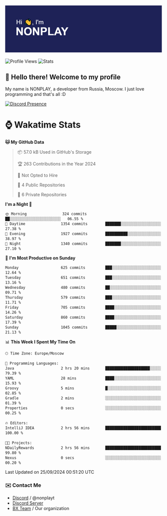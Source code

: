 ![Discord Presence](./header.png)
<br></br>
![Profile Views](https://komarev.com/ghpvc/?username=NONPLAYT&color=blue&style=for-the-badge)
![Stats](https://img.shields.io/badge/0%25-OPTIMIZED-orange?style=for-the-badge)


## :wave: Hello there! Welcome to my profile

My name is NONPLAY, a developer from Russia, Moscow. I just love programming and that's all :D

[![Discord Presence](https://lanyard.cnrad.dev/api/597087584090587177?showDisplayName=true)](https://discord.com/users/597087584090587177) 

# ⌚ Wakatime Stats

<!--START_SECTION:waka-->
**🐱 My GitHub Data** 

> 📦 57.0 kB Used in GitHub's Storage 
 > 
> 🏆 263 Contributions in the Year 2024
 > 
> 🚫 Not Opted to Hire
 > 
> 📜 4 Public Repositories 
 > 
> 🔑 6 Private Repositories 
 > 
**I'm a Night 🦉** 

```text
🌞 Morning                324 commits         ██░░░░░░░░░░░░░░░░░░░░░░░   06.55 % 
🌆 Daytime                1354 commits        ███████░░░░░░░░░░░░░░░░░░   27.38 % 
🌃 Evening                1927 commits        ██████████░░░░░░░░░░░░░░░   38.97 % 
🌙 Night                  1340 commits        ███████░░░░░░░░░░░░░░░░░░   27.10 % 
```
📅 **I'm Most Productive on Sunday** 

```text
Monday                   625 commits         ███░░░░░░░░░░░░░░░░░░░░░░   12.64 % 
Tuesday                  651 commits         ███░░░░░░░░░░░░░░░░░░░░░░   13.16 % 
Wednesday                480 commits         ██░░░░░░░░░░░░░░░░░░░░░░░   09.71 % 
Thursday                 579 commits         ███░░░░░░░░░░░░░░░░░░░░░░   11.71 % 
Friday                   705 commits         ████░░░░░░░░░░░░░░░░░░░░░   14.26 % 
Saturday                 860 commits         ████░░░░░░░░░░░░░░░░░░░░░   17.39 % 
Sunday                   1045 commits        █████░░░░░░░░░░░░░░░░░░░░   21.13 % 
```


📊 **This Week I Spent My Time On** 

```text
🕑︎ Time Zone: Europe/Moscow

💬 Programming Languages: 
Java                     2 hrs 20 mins       ████████████████████░░░░░   79.39 % 
YAML                     28 mins             ████░░░░░░░░░░░░░░░░░░░░░   15.93 % 
Groovy                   5 mins              █░░░░░░░░░░░░░░░░░░░░░░░░   02.85 % 
Gradle                   2 mins              ░░░░░░░░░░░░░░░░░░░░░░░░░   01.39 % 
Properties               0 secs              ░░░░░░░░░░░░░░░░░░░░░░░░░   00.25 % 

🔥 Editors: 
IntelliJ IDEA            2 hrs 56 mins       █████████████████████████   100.00 % 

🐱‍💻 Projects: 
NDailyRewards            2 hrs 56 mins       █████████████████████████   99.80 % 
Nexus                    0 secs              ░░░░░░░░░░░░░░░░░░░░░░░░░   00.20 % 
```


 Last Updated on 25/09/2024 00:51:20 UTC
<!--END_SECTION:waka-->

### ✉️ Contact Me

- [Discord](https://discord.com/users/597087584090587177) / @nonplayt
- [Discord Server](https://discord.gg/p7cxhw7E2M)
- [BX Team](https://github.com/BX-Team) / Our organization
